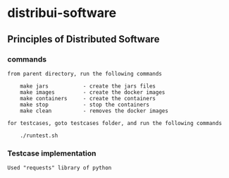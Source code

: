 # distribui-software

## Principles of Distributed Software

### commands

    from parent directory, run the following commands

        make jars           - create the jars files
        make images         - create the docker images
        make containers     - create the containers
        make stop           - stop the containers
        make clean          - removes the docker images

    for testcases, goto testcases folder, and run the following commands

        ./runtest.sh

### Testcase implementation

    Used "requests" library of python